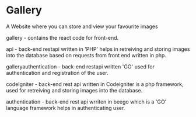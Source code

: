 # Gallery
A Website where you can store and view your favourite images

gallery - contains the react code for front-end.

api - back-end restapi written in 'PHP' helps in retreiving and storing images into the database based on requests from front end written in php.

galleryauthentication - back-end restapi written 'GO' used for authentication and registration of the user.

codeIgniter - back-end rest api written in Codeigniter is a php framework, used for retreiving and storing images into the database.

authentication - back-end rest api wrriten in beego which is a 'GO' language framework helps in authenticating user.


